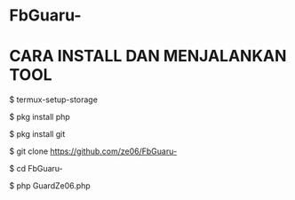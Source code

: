 # FbGuaru-

# CARA INSTALL DAN MENJALANKAN TOOL

$ termux-setup-storage

$ pkg install php

$ pkg install git

$ git clone https://github.com/ze06/FbGuaru-

$ cd FbGuaru-

$ php GuardZe06.php
